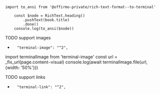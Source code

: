 
```
import to_ansi from '@offirmo-private/rich-text-format--to-terminal'

	const $node = RichText.heading()
		.pushText(book.title)
		.done()
	console.log(to_ansi($node))

```


TODO support images
+		"terminal-image": "^2",
import terminalImage from 'terminal-image'
const url = _fix_url(page.contentⵧvisual)
console.log(await terminalImage.file(url, {width: '50%'}))

TODO support links
+		"terminal-link": "^2",
